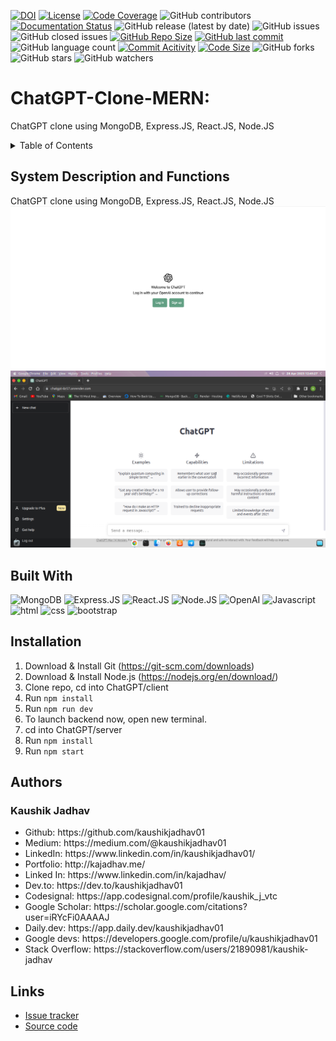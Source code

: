 [![DOI](https://zenodo.org/badge/742607049.svg)](https://zenodo.org/doi/10.5281/zenodo.10498988)
[![License](https://img.shields.io/badge/License-MIT-green.svg)](https://github.com/kaushikjadhav01/ChatGPT-Clone-MERN/blob/main/LICENSE)
[![Code Coverage](https://codecov.io/gh/NCSU-Fall-2022-SE-Project-Team-11/XpensAuditor---Group-11/branch/main/graphs/badge.svg)](https://codecov.io)
![GitHub contributors](https://img.shields.io/badge/Contributors-1-brightgreen)
[![Documentation Status](https://readthedocs.org/projects/ansicolortags/badge/?version=latest)](https://github.com/kaushikjadhav01/ChatGPT-Clone-MERN/edit/master/README.md)
![GitHub release (latest by date)](https://img.shields.io/github/v/release/kaushikjadhav01/ChatGPT-Clone-MERN)
![GitHub issues](https://img.shields.io/github/issues/kaushikjadhav01/ChatGPT-Clone-MERN)
![GitHub closed issues](https://img.shields.io/github/issues-closed/kaushikjadhav01/ChatGPT-Clone-MERN)
[![GitHub Repo Size](https://img.shields.io/github/repo-size/kaushikjadhav01/ChatGPT-Clone-MERN.svg)](https://img.shields.io/github/repo-size/kaushikjadhav01/ChatGPT-Clone-MERN.svg)
[![GitHub last commit](https://img.shields.io/github/last-commit/kaushikjadhav01/ChatGPT-Clone-MERN)](https://github.com/kaushikjadhav01/ChatGPT-Clone-MERN/commits/main)
![GitHub language count](https://img.shields.io/github/languages/count/kaushikjadhav01/ChatGPT-Clone-MERN)
[![Commit Acitivity](https://img.shields.io/github/commit-activity/m/kaushikjadhav01/ChatGPT-Clone-MERN)](https://github.com/kaushikjadhav01/ChatGPT-Clone-MERN)
[![Code Size](https://img.shields.io/github/languages/code-size/kaushikjadhav01/ChatGPT-Clone-MERN)](mpp-backend)
![GitHub forks](https://img.shields.io/github/forks/kaushikjadhav01/ChatGPT-Clone-MERN?style=social)
![GitHub stars](https://img.shields.io/github/stars/kaushikjadhav01/ChatGPT-Clone-MERN?style=social)
![GitHub watchers](https://img.shields.io/github/watchers/kaushikjadhav01/ChatGPT-Clone-MERN?style=social)

# ChatGPT-Clone-MERN:
ChatGPT clone using MongoDB, Express.JS, React.JS, Node.JS
<!-- TABLE OF CONTENTS -->
<details>
  <summary>Table of Contents</summary>
  <ol>
    <li><a href="#system-description-and-functions">System Description and Functions</a></li>
    <li><a href="#built-with">Built With</a></li>
    <li><a href="#installation">Installation</a></li>
    <li><a href="#authors">Authors</a></li>
    <li><a href="#links">Links</a></li>
  </ol>
</details>

## System Description and Functions
ChatGPT clone using MongoDB, Express.JS, React.JS, Node.JS
<img src="./client/src/assets/banner1.png" />
<img src="./client/src/assets/banner2.png" />

## Built With
![MongoDB](https://img.shields.io/badge/MongoDB-4EA94B?style=for-the-badge&amp;logo=mongodb&amp;logoColor=white)
![Express.JS](https://img.shields.io/badge/Express.js-20232A?style=for-the-badge&amp;logo=express&amp;logoColor=white)
![React.JS](https://img.shields.io/badge/React-20232A?style=for-the-badge&amp;logo=react&amp;logoColor=61DAFB)
![Node.JS](https://img.shields.io/badge/Node.js-43853D?style=for-the-badge&amp;logo=node.js&amp;logoColor=white)
![OpenAI](https://img.shields.io/badge/OpenAI-006699?style=for-the-badge&amp;logo=openai&amp;logoColor=white)
![Javascript](https://img.shields.io/badge/JavaScript-323330?style=for-the-badge&logo=javascript&logoColor=F7DF1E)
![html](https://img.shields.io/badge/HTML5-E34F26?style=for-the-badge&logo=html5&logoColor=white)
![css](https://img.shields.io/badge/CSS3-1572B6?style=for-the-badge&logo=css3&logoColor=white)
![bootstrap](https://img.shields.io/badge/Bootstrap-563D7C?style=for-the-badge&logo=bootstrap&logoColor=white)

## Installation
1. Download & Install Git (https://git-scm.com/downloads)
2. Download & Install Node.js (https://nodejs.org/en/download/)
3. Clone repo, cd into ChatGPT/client
4. Run ```npm install```
5. Run ```npm run dev```
6. To launch backend now, open new terminal.
7. cd into ChatGPT/server
8. Run ```npm install```
9. Run ```npm start```

## Authors
### Kaushik Jadhav
<ul>
<li>Github: https://github.com/kaushikjadhav01</li>
<li>Medium: https://medium.com/@kaushikjadhav01</li>
<li>LinkedIn: https://www.linkedin.com/in/kaushikjadhav01/</li>
<li>Portfolio: http://kajadhav.me/</li>
<li>Linked In: https://www.linkedin.com/in/kajadhav/
<li>Dev.to: https://dev.to/kaushikjadhav01
<li>Codesignal: https://app.codesignal.com/profile/kaushik_j_vtc
<li>Google Scholar: https://scholar.google.com/citations?user=iRYcFi0AAAAJ
<li>Daily.dev: https://app.daily.dev/kaushikjadhav01
<li>Google devs: https://developers.google.com/profile/u/kaushikjadhav01
<li>Stack Overflow: https://stackoverflow.com/users/21890981/kaushik-jadhav
</ul>

## Links
* [Issue tracker](https://github.com/kaushikjadhav01/ChatGPT-Clone-MERN/issues)
* [Source code](https://github.com/kaushikjadhav01/ChatGPT-Clone-MERN)
